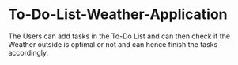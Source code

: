 # To-Do-List-Weather-Application
The Users can add tasks in the To-Do List and can then check if the Weather outside is optimal or not and can hence finish the tasks accordingly.
